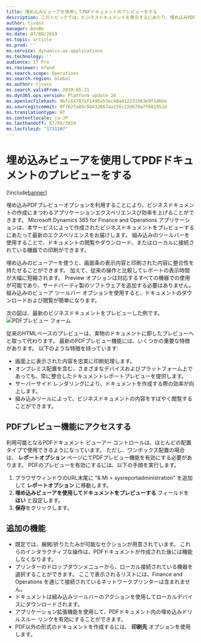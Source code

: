 ```yaml
---
title: 埋め込みビューアを使用してPDFドキュメントのプレビューをする
description: このトピックでは、ビジネスドキュメントを表示するにあたり、埋め込みPDFプレビューオプションを使用する方法について説明します。
author: tjvass
manager: AnnBe
ms.date: 07/08/2019
ms.topic: article
ms.prod: ''
ms.service: dynamics-ax-applications
ms.technology: ''
audience: IT Pro
ms.reviewer: kfend
ms.search.scope: Operations
ms.search.region: Global
ms.author: tjvass
ms.search.validFrom: 2019-05-21
ms.dyn365.ops.version: Platform update 28
ms.openlocfilehash: 96fc64707af149ba53ec48a412231963e9f146be
ms.sourcegitcommit: 9f762fa89c5b432667aa156c22d679a7f601952d
ms.translationtype: HT
ms.contentlocale: ja-JP
ms.lasthandoff: 07/08/2019
ms.locfileid: "1731107"
---
```

# <a name="preview-pdf-documents-with-an-embedded-viewer"></a>埋め込みビューアを使用してPDFドキュメントのプレビューをする

[!include[banner](../includes/banner.md)]

埋め込みPDFプレビューオプションを利用することにより、ビジネスドキュメントの作成にまつわるアプリケーションエクスペリエンスび効率を上げることができます。 Microsoft Dynamics 365 for Finance and Operations アプリケーションは、本サービスによって作成されたビジネスドキュメントをプレビューするにあたって最新のエクスペリエンスをお届けします。 組み込みのツールバーを使用することで、ドキュメントの閲覧やダウンロード、またはローカルに接続されている機器での印刷ができます。

埋め込みのビューアーを使うと、画面条の表示内容と印刷された内容に整合性を持たせることができます。 加えて、従来の操作と比較してレポートの表示時間が大幅に短縮されます。 Preview オプションは対応するすべての機器での使用が可能であり、サードパーティ製のソフトウェアを追加する必要はありません。 組み込みのビューア ツールバー オプションを使用すると、ドキュメントのダウンロードおよび閲覧が簡単になります。

次の図は、最新のビジネスドキュメントをプレビューした例です。
![PDFプレビュー フォーム](./media/pdf-document-preview.png)

従来のHTMLベースのプレビューは、実物のドキュメントに即したプレビューへと取って代わります。 最新のPDFプレビュー機能には、いくつかの重要な特徴があります。 以下のような特徴を持っています:

- 画面上に表示された内容を忠実に印刷処理します。
- オンプレミス配置を含む、さまざまなデバイスおよびプラットフォーム上であっても、常に整合したドキュメントレポートプレビューを提供します。
- サーバーサイド レンダリングにより、ドキュメントを作成する際の効率が向上します。
- 組み込みツールによって、ビジネスドキュメントの内容をすばやく閲覧することができます。

## <a name="accessing-the-pdf-preview-experience"></a>PDFプレビュー機能にアクセスする
利用可能となるPDFドキュメント ビューアー コントロールは、ほとんどの配置タイプで使用できるようになっています。 ただし、ワンボックス配置の場合は、 **レポートオプション**  ページにてPDFプレビュー機能を有効にする必要があります。 PDFのプレビューを有効にするには、以下の手順を実行します。 

1) ブラウザウィンドウのURL末尾に "& Mi = sysreportadministration" を追加して **レポートオプション** に移動します。
2) **埋め込みビューアを使用してドキュメントをプレビューする** フィールドを **はい** と設定します。
3) **保存**をクリックします。

## <a name="additional-feature-information"></a>追加の機能

- 既定では、展開/折りたたみが可能なセクションが用意されています。 これらのインタラクティブな操作は、PDFドキュメントが作成された後には機能しなくなります。
- プリンターのドロップダウンメニューから、ローカル接続されている機器を選択することができます。 ここで表示されるリストには、Finance and Operations を通じて接続されているネットワークプリンターは含まれません。
- ドキュメントは組み込みツールバーのアクションを使用してローカルデバイスにダウンロードされます。
- アプリケーション拡張機能を使用して、PDFドキュメント内の埋め込みドリルスルー リンクを有効にすることができます。
- PDF以外の形式のドキュメントを作成するには、 **印刷先** オプションを使用します。

